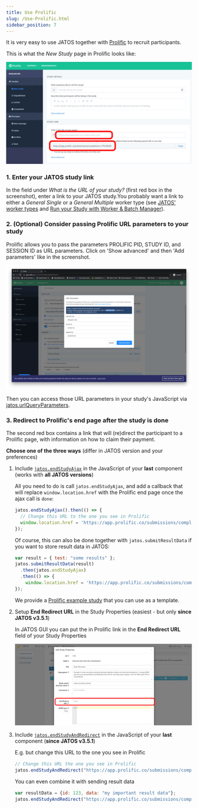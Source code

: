 ```yaml
---
title: Use Prolific
slug: /Use-Prolific.html
sidebar_position: 7
---
```


It is very easy to use JATOS together with [Prolific](https://www.prolific.co/) to recruit participants. 

This is what the _New Study_ page in Prolific looks like:

![Prolific screenshot](/img/Screenshot_Prolific_create_study.png)


### 1. Enter your JATOS study link

In the field under _What is the URL of your study?_ (first red box in the screenshot), enter a link to your JATOS study.You probably want a link to either a _General Single_ or a _General Multiple_ worker type (see [JATOS' worker types](Worker-Types.html) and [Run your Study with Worker & Batch Manager](Run-your-Study-with-Worker-and-Batch-Manager.html)).


### 2. (Optional) Consider passing Prolific URL parameters to your study

Prolific allows you to pass the parameters PROLIFIC PID, STUDY ID, and SESSION ID as URL parameters. Click on 'Show advanced' and then 'Add parameters' like in the screenshot.

![Prolific screenshot](/img/Screenshot_Prolific_query_parameter.png)

Then you can access those URL parameters in your study's JavaScript via [jatos.urlQueryParameters](jatos.js-Reference.html#original-url-query-parameters).


### 3. Redirect to Prolific's end page after the study is done

The second red box contains a link that will (re)direct the participant to a Prolific page, with information on how to claim their payment.

**Choose one of the three ways** (differ in JATOS version and your preferences)

1. Include [`jatos.endStudyAjax`](jatos.js-Reference.html#jatosendstudyajax) in the JavaScript of your **last** component (works with **all JATOS versions**)

   All you need to do is call `jatos.endStudyAjax`, and add a callback that will replace `window.location.href` with the Prolific end page once the ajax call is `done`:
   
   ```JavaScript
   jatos.endStudyAjax().then(() => {
     // Change this URL to the one you see in Prolific
     window.location.href = 'https://app.prolific.co/submissions/complete?cc=1234ABCD'
   });
   ```

   Of course, this can also be done together with `jatos.submitResultData` if you want to store result data in JATOS:

   ```JavaScript
   var result = { test: "some results" };
   jatos.submitResultData(result)
     .then(jatos.endStudyAjax)
     .then(() => {
       window.location.href = 'https://app.prolific.co/submissions/complete?cc=1234ABCD'
   });
   ```

   We provide a [Prolific example study](https://github.com/JATOS/JATOS_examples/raw/master/examples/prolific_example.zip) that you can use as a template.

1. Setup **End Redirect URL** in the Study Properties (easiest - but only **since JATOS v3.5.1**)

   In JATOS GUI you can put the in Prolific link in the **End Redirect URL** field of your Study Properties

   ![screenshot](/img/Screenshot_end-redirect-url.png)

1. Include [`jatos.endStudyAndRedirect`](jatos.js-Reference.html#jatosendstudyandredirect) in the JavaScript of your **last** component (**since JATOS v3.5.1**)

   E.g. but change this URL to the one you see in Prolific

   ```javascript
   // Change this URL the one you see in Prolific
   jatos.endStudyAndRedirect("https://app.prolific.co/submissions/complete?cc=1234ABCD");
   ```

   You can even combine it with sending result data

   ```javascript
   var resultData = {id: 123, data: "my important result data"};
   jatos.endStudyAndRedirect("https://app.prolific.co/submissions/complete?cc=1234ABCD", resultData);
   ```    


